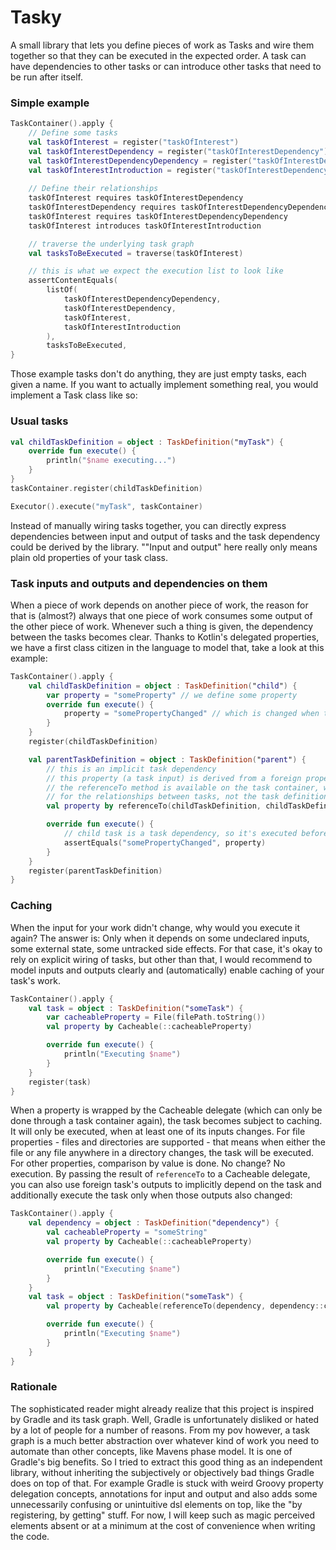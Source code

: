 # Tasky

A small library that lets you define pieces of work as Tasks and wire them
together so that they can be executed in the expected order.
A task can have dependencies to other tasks or can introduce other
tasks that need to be run after itself.

### Simple example

```kotlin
TaskContainer().apply {
    // Define some tasks
    val taskOfInterest = register("taskOfInterest")
    val taskOfInterestDependency = register("taskOfInterestDependency")
    val taskOfInterestDependencyDependency = register("taskOfInterestDependencyDependency")
    val taskOfInterestIntroduction = register("taskOfInterestDependency")
    
    // Define their relationships
    taskOfInterest requires taskOfInterestDependency
    taskOfInterestDependency requires taskOfInterestDependencyDependency
    taskOfInterest requires taskOfInterestDependencyDependency
    taskOfInterest introduces taskOfInterestIntroduction

    // traverse the underlying task graph
    val tasksToBeExecuted = traverse(taskOfInterest)

    // this is what we expect the execution list to look like
    assertContentEquals(
        listOf(
            taskOfInterestDependencyDependency,
            taskOfInterestDependency,
            taskOfInterest,
            taskOfInterestIntroduction
        ),
        tasksToBeExecuted,
}
```

Those example tasks don't do anything, they are just empty tasks, each given a name.
If you want to actually implement something real, you would implement a Task class like so:

### Usual tasks

```kotlin
val childTaskDefinition = object : TaskDefinition("myTask") {
    override fun execute() {
        println("$name executing...")
    }
}
taskContainer.register(childTaskDefinition)

Executor().execute("myTask", taskContainer)
```

Instead of manually wiring tasks together, you can directly express dependencies between input and output of tasks and
the task dependency could be derived by the library. ""Input and output" here really only means plain old properties of your
task class.

### Task inputs and outputs and dependencies on them

When a piece of work depends on another piece of work, the reason for that
is (almost?) always that one piece of work consumes some output of the other
piece of work. Whenever such a thing is given, the dependency between the tasks becomes clear.
Thanks to Kotlin's delegated properties, we have a first class citizen in the language to model that, take a look
at this example:

```kotlin
TaskContainer().apply {
    val childTaskDefinition = object : TaskDefinition("child") {
        var property = "someProperty" // we define some property
        override fun execute() {
            property = "somePropertyChanged" // which is changed when the task executes
        }
    }
    register(childTaskDefinition)

    val parentTaskDefinition = object : TaskDefinition("parent") {
        // this is an implicit task dependency
        // this property (a task input) is derived from a foreign property (a task output) 
        // the referenceTo method is available on the task container, which is responsible
        // for the relationships between tasks, not the task definitions themselves
        val property by referenceTo(childTaskDefinition, childTaskDefinition::property)

        override fun execute() {
            // child task is a task dependency, so it's executed before parent, so the linked property will reflect the change
            assertEquals("somePropertyChanged", property)
        }
    }
    register(parentTaskDefinition)
}
```

### Caching

When the input for your work didn't change, why would you execute it again?
The answer is: Only when it depends on some undeclared inputs, some external state, some untracked side effects.
For that case, it's okay to rely on explicit wiring of tasks, but other than that, I would recommend
to model inputs and outputs clearly and (automatically) enable caching of your task's work.

```kotlin
TaskContainer().apply {
    val task = object : TaskDefinition("someTask") {
        var cacheableProperty = File(filePath.toString())
        val property by Cacheable(::cacheableProperty)

        override fun execute() {
            println("Executing $name")
        }
    }
    register(task)    
}
```
When a property is wrapped by the Cacheable delegate (which can only be done through a task container again),
the task becomes subject to caching. It will only be executed, when at least one of its inputs changes.
For file properties - files and directories are supported - that means when either the file or any file
anywhere in a directory changes, the task will be executed. For other properties, comparison by value is done.
No change? No execution.
By passing the result of `referenceTo` to a Cacheable delegate, you can also use foreign task's outputs to implicitly
depend on the task and additionally execute the task only when those outputs also changed:

```kotlin
TaskContainer().apply {
    val dependency = object : TaskDefinition("dependency") {
        val cacheableProperty = "someString"
        val property by Cacheable(::cacheableProperty)

        override fun execute() {
            println("Executing $name")
        }
    }
    val task = object : TaskDefinition("someTask") {
        val property by Cacheable(referenceTo(dependency, dependency::cacheableProperty))

        override fun execute() {
            println("Executing $name")
        }
    }   
}
```

### Rationale

The sophisticated reader might already realize that this project is inspired by Gradle and its task graph.
Well, Gradle is unfortunately disliked or hated by a lot of people for a number of reasons.
From my pov however, a task graph is a much better abstraction over whatever kind of work you need to automate
than other concepts, like Mavens phase model. It is one of Gradle's big benefits. So I tried to extract this good thing
as an independent library, without inheriting the subjectively or objectively bad things Gradle does on top of that.
For example Gradle is stuck with weird Groovy property delegation concepts, annotations for input and output and also
adds some unnecessarily confusing or unintuitive dsl elements on top, like the "by registering, by getting" stuff.
For now, I will keep such as magic perceived elements absent or at a minimum at the cost of convenience when writing the code.
